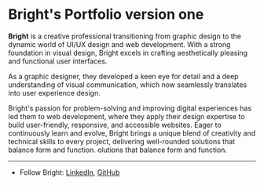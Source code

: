 # Bright's Portfolio version one

**Bright** is a creative professional transitioning from graphic design to the dynamic world of UI/UX design and web development. With a strong foundation in visual design, Bright excels in crafting aesthetically pleasing and functional user interfaces. 

As a graphic designer, they developed a keen eye for detail and a deep understanding of visual communication, which now seamlessly translates into user experience design.

Bright's passion for problem-solving and improving digital experiences has led them to web development, where they apply their design expertise to build user-friendly, responsive, and accessible websites. Eager to continuously learn and evolve, Bright brings a unique blend of creativity and technical skills to every project, delivering well-rounded solutions that balance form and function.
olutions that balance form and function.

---

* Follow Bright: [LinkedIn](https://www.linkedin.com/in/akinola-bright-27b2b92a0/), [GitHub](https://github.com/darksknndknight)
